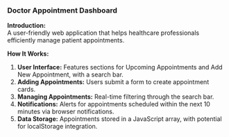 ### Doctor Appointment Dashboard

**Introduction:**  
A user-friendly web application that helps healthcare professionals efficiently manage patient appointments.

**How It Works:**
1. **User Interface:** Features sections for Upcoming Appointments and Add New Appointment, with a search bar.
2. **Adding Appointments:** Users submit a form to create appointment cards.
3. **Managing Appointments:** Real-time filtering through the search bar.
4. **Notifications:** Alerts for appointments scheduled within the next 10 minutes via browser notifications.
5. **Data Storage:** Appointments stored in a JavaScript array, with potential for localStorage integration.
